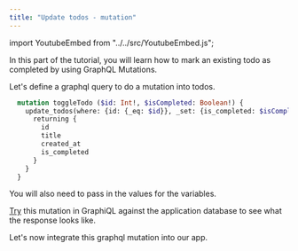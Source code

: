 ```yaml
---
title: "Update todos - mutation"
---
```


import YoutubeEmbed from "../../src/YoutubeEmbed.js";

<YoutubeEmbed link="https://www.youtube.com/embed/SD_CZ-7Bam4" />

In this part of the tutorial, you will learn how to mark an existing todo as completed by using GraphQL Mutations.

Let's define a graphql query to do a mutation into todos.

```graphql
  mutation toggleTodo ($id: Int!, $isCompleted: Boolean!) {
    update_todos(where: {id: {_eq: $id}}, _set: {is_completed: $isCompleted}) {
      returning {
        id
        title
        created_at
        is_completed
      }
    }
  }
```
You will also need to pass in the values for the variables.

[Try](https://learn.hasura.io/graphql/graphiql) this mutation in GraphiQL against the application database to see what the response looks like.

Let's now integrate this graphql mutation into our app.
